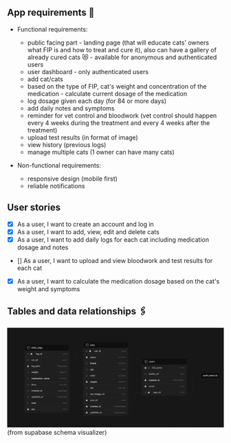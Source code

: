 ## App requirements 📎

- Functional requirements:

  - public facing part - landing page (that will educate cats' owners what FIP is and how to treat and cure it), also can have a gallery of already cured cats 😻 - available for anonymous and authenticated users
  - user dashboard - only authenticated users
  - add cat/cats
  - based on the type of FIP, cat's weight and concentration of the medication - calculate current dosage of the medication
  - log dosage given each day (for 84 or more days)
  - add daily notes and symptoms
  - reminder for vet control and bloodwork (vet control should happen every 4 weeks during the treatment and every 4 weeks after the treatment)
  - upload test results (in format of image)
  - view history (previous logs)
  - manage multiple cats (1 owner can have many cats)

- Non-functional requirements:
  - responsive design (mobile first)
  - reliable notifications

## User stories

- [x] As a user, I want to create an account and log in
- [x] As a user, I want to add, view, edit and delete cats
- [x] As a user, I want to add daily logs for each cat including medication dosage and notes
- [] As a user, I want to upload and view bloodwork and test results for each cat
- [x] As a user, I want to calculate the medication dosage based on the cat's weight and symptoms

## Tables and data relationships 🖇️

![Supabase schema visualizer](../public/screenshots/FIP-CatCare-DB.png) (from supabase schema visualizer)
